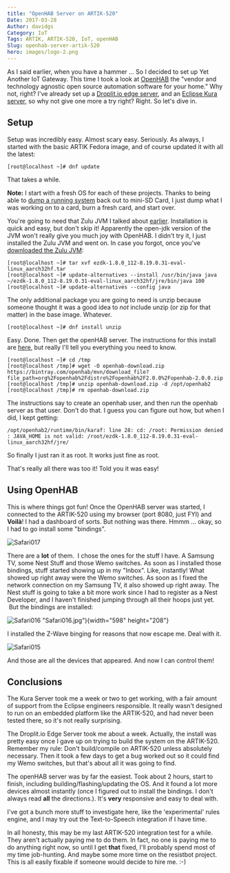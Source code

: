 ```yaml
---
title: "OpenHAB Server on ARTIK-520"
Date: 2017-03-28
Author: davidgs
Category: IoT
Tags: ARTIK, ARTIK-520, IoT, openHAB
Slug: openhab-server-artik-520
hero: images/logo-2.png
---
```


As I said earlier, when you have a hammer ... So I decided to set up Yet Another IoT Gateway. This time I took a look at [OpenHAB](http://www.openhab.org) the "vendor and technology agnostic open source automation software for your home." Why not, right? I've already set up a [Droplit.io edge server](/posts/category/iot/iot-software/artik-520-droplit-io-edge-device), and an [Eclipse Kura server](/posts/category/general/making-artik-5-iot-gateway-kura/), so why not give one more a try right? Right. So let's dive in.

## Setup

Setup was incredibly easy. Almost scary easy. Seriously. As always, I started with the basic ARTIK Fedora image, and of course updated it with all the latest:

```
[root@localhost ~]# dnf update
```

That takes a while.

**Note:** I start with a fresh OS for each of these projects. Thanks to being able to [dump a running system](/posts/category/general/how-to-save-your-artik-520-backup/) back out to mini-SD Card, I just dump what I was working on to a card, burn a fresh card, and start over.

You're going to need that Zulu JVM I talked about [earlier](/posts/gategory/iot/make-your-artik-520-scream/). Installation is quick and easy, but don't skip it! Apparently the open-jdk version of the JVM won't really give you much joy with OpenHAB. I didn't try it, I just installed the Zulu JVM and went on. In case you forgot, once you've [downloaded the Zulu JVM](https://www.azul.com/products/zulu/):

```
[root@localhost ~]# tar xvf ezdk-1.8.0_112-8.19.0.31-eval-linux_aarch32hf.tar
[root@localhost ~]# update-alternatives --install /usr/bin/java java ~/ezdk-1.8.0_112-8.19.0.31-eval-linux_aarch32hf/jre/bin/java 100
[root@localhost ~]# update-alternatives --config java
```

The only additional package you are going to need is unzip because someone thought it was a good idea to *not* include unzip (or zip for that matter) in the base image. Whatever.

```
[root@localhost ~]# dnf install unzip
```

Easy. Done. Then get the openHAB server. The instructions for this install are [here](http://docs.openhab.org/installation/linux.html#manual-installation), but really I'll tell you everything you need to know.

```
[root@localhost ~]# cd /tmp
[root@localhost /tmp]# wget -O openhab-download.zip https://bintray.com/openhab/mvn/download_file?file_path=org%2Fopenhab%2Fdistro%2Fopenhab%2F2.0.0%2Fopenhab-2.0.0.zip
[root@localhost /tmp]# unzip openhab-download.zip -d /opt/openhab2
[root@localhost /tmp]# rm openhab-download.zip
```

The instructions say to create an openhab user, and then run the openhab server as that user. Don't do that. I guess you can figure out how, but when I did, I kept getting:

```
/opt/openhab2/runtime/bin/karaf: line 28: cd: /root: Permission denied
: JAVA_HOME is not valid: /root/ezdk-1.8.0_112-8.19.0.31-eval-linux_aarch32hf/jre/
```

So finally I just ran it as root. It works just fine as root.

That's really all there was too it! Told you it was easy!

## Using OpenHAB

This is where things got fun! Once the OpenHAB server was started, I connected to the ARTIK-520 using my browser (port 8080, just FYI) and **Voilà**! I had a dashboard of sorts. But nothing was there. Hmmm ... okay, so I had to go install some "bindings".

![Safari017](/posts/category/iot/iot-hardware/images/Safari017.jpg)

There are a **lot** of them.  I chose the ones for the stuff I have. A Samsung TV, some Nest Stuff and those Wemo switches. As soon as I installed those bindings, stuff started showing up in my "Inbox". Like, instantly! What showed up right away were the Wemo switches. As soon as I fixed the network connection on my Samsung TV, it also showed up right away. The Nest stuff is going to take a bit more work since I had to register as a Nest Developer, and I haven't finished jumping through all their hoops just yet.  But the bindings are installed:

![Safari016](/posts/category/iot/iot-hardware/images/Safari016.jpg) "Safari016.jpg"){width="598" height="208"}

I installed the Z-Wave binging for reasons that now escape me. Deal with it.

![Safari015](/posts/category/iot/iot-hardware/images/Safari015.jpg)

And those are all the devices that appeared. And now I can control them!

## Conclusions

The Kura Server took me a week or two to get working, with a fair amount of support from the Eclipse engineers responsible. It really wasn't designed to run on an embedded platform like the ARTIK-520, and had never been tested there, so it's not really surprising.

The Droplit.io Edge Server took me about a week. Actually, the install was pretty easy once I gave up on trying to build the system on the ARTIK-520. Remember my rule: Don't build/compile on ARTIK-520 unless absolutely necessary. Then it took a few days to get a bug worked out so it could find my Wemo switches, but that's about all it was going to find.

The openHAB server was by far the easiest. Took about 2 hours, start to finish, including building/flashing/updating the OS. And it found a lot more devices almost instantly (once I figured out to install the bindings. I don't always read **all** the directions.). It's **very** responsive and easy to deal with.

I've got a bunch more stuff to investigate here, like the 'experimental' rules engine, and I may try out the Text-to-Speech integration if I have time.

In all honesty, this may be my last ARTIK-520 integration test for a while. They aren't actually paying me to do them. In fact, no one is paying me to do anything right now, so until I get **that** fixed, I'll probably spend most of my time job-hunting. And maybe some more time on the resistbot project. This is all easily fixable if someone would decide to hire me. :-)
